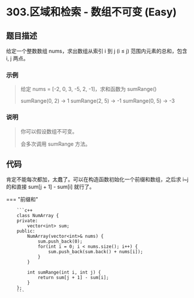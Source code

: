 # 303.区域和检索 - 数组不可变 (Easy)

## 题目描述

给定一个整数数组  nums，求出数组从索引 i 到 j  (i ≤ j) 范围内元素的总和，包含 i,  j 两点。

### 示例

> 给定 nums = [-2, 0, 3, -5, 2, -1]，求和函数为 sumRange()
> 
> sumRange(0, 2) -> 1
> sumRange(2, 5) -> -1
> sumRange(0, 5) -> -3

### 说明

> 你可以假设数组不可变。
> 
> 会多次调用 sumRange 方法。

## 代码

肯定不能每次都加，太蠢了。可以在构造函数初始化一个前缀和数组，之后求 i~j 的和直接 sum[j + 1] - sum[i] 就行了。

=== "前缀和"

		```c++
		class NumArray {
		private:
		    vector<int> sum;
		public:
		    NumArray(vector<int>& nums) {
		        sum.push_back(0);
		        for(int i = 0; i < nums.size(); i++) {
		            sum.push_back(sum.back() + nums[i]);
		        }
		    }
		    
		    int sumRange(int i, int j) {
		        return sum[j + 1] - sum[i];
		    }
		};
		```
